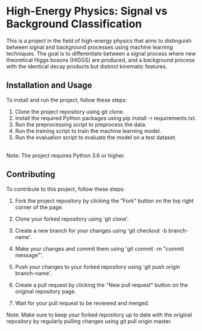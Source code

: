 # High-Energy Physics: Signal vs Background Classification
This is a project in the field of high-energy physics that aims to distinguish between signal and background processes using machine learning techniques. The goal is to differentiate between a signal process where new theoretical Higgs bosons (HIGGS) are produced, and a background process with the identical decay products but distinct kinematic features.

## Installation and Usage
To install and run the project, follow these steps:

1. Clone the project repository using git clone.
2. Install the required Python packages using pip install -r requirements.txt.
3. Run the preprocessing script to preprocess the data.
4. Run the training script to train the machine learning model.
5. Run the evaluation script to evaluate the model on a test dataset.

<br />Note: The project requires Python 3.6 or higher.

## Contributing
To contribute to this project, follow these steps:

1. Fork the project repository by clicking the "Fork" button on the top right corner of the page.

2. Clone your forked repository using 'git clone'.

3. Create a new branch for your changes using 'git checkout -b branch-name'.

4. Make your changes and commit them using 'git commit -m "commit message"'.

5. Push your changes to your forked repository using 'git push origin branch-name'.

6. Create a pull request by clicking the "New pull request" button on the original repository page.

7. Wait for your pull request to be reviewed and merged.

Note: Make sure to keep your forked repository up to date with the original repository by regularly pulling changes using git pull origin master.
